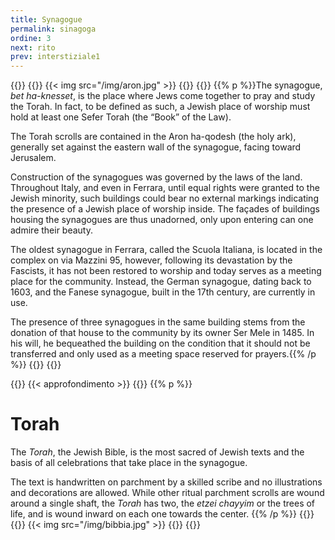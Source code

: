 ```yaml
---
title: Synagogue
permalink: sinagoga
ordine: 3
next: rito
prev: interstiziale1
---
```

{{<row>}}
{{<column>}}
{{< img src="/img/aron.jpg" >}}
{{</column>}}
{{<column>}}
{{% p %}}The synagogue, *bet ha-knesset*, is the place where Jews come together to pray and study the Torah. In fact, to be defined as such, a Jewish place of worship must hold at least one Sefer Torah (the “Book” of the Law).

The Torah scrolls are contained in the Aron ha-qodesh (the holy ark), generally set against the eastern wall of the synagogue, facing toward Jerusalem.

Construction of the synagogues was governed by the laws of the land. Throughout Italy, and even in Ferrara, until equal rights were granted to the Jewish minority, such buildings could bear no external markings indicating the presence of a Jewish place of worship inside. The façades of buildings housing the
synagogues are thus unadorned, only upon entering can one admire their beauty.

The oldest synagogue in Ferrara, called the Scuola Italiana, is located in the complex on via Mazzini 95, however, following its devastation by the Fascists, it
has not been restored to worship and today serves as a meeting place for the community. Instead, the German synagogue, dating back to 1603, and the
Fanese synagogue, built in the 17th century, are currently in use.

The presence of three synagogues in the same building stems from the donation of that house to the community by its owner Ser Mele in 1485. In his will, he
bequeathed the building on the condition that it should not be transferred and only used as a meeting space reserved for prayers.{{% /p %}}
{{</column>}}
{{</row>}}

{{<row class="approfondimento">}}
{{< approfondimento >}}
{{<column>}}
{{% p %}}
# Torah
The *Torah*, the Jewish Bible, is the most sacred of Jewish texts and the basis of all celebrations that take place in the synagogue. 

The text is handwritten on
parchment by a skilled scribe and no illustrations and decorations are allowed. While other ritual parchment scrolls are wound around a single shaft, the *Torah* has
two, the *etzei chayyim* or the trees of life, and is wound inward on each one towards the center.
{{% /p %}}
{{</column>}}
{{<column>}}
{{< img src="/img/bibbia.jpg" >}}
{{</column>}}
{{</row>}}
